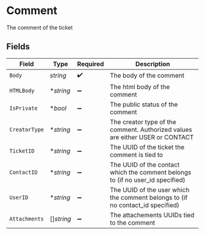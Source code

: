 # Comment

The comment of the ticket


## Fields

| Field                                                                          | Type                                                                           | Required                                                                       | Description                                                                    |
| ------------------------------------------------------------------------------ | ------------------------------------------------------------------------------ | ------------------------------------------------------------------------------ | ------------------------------------------------------------------------------ |
| `Body`                                                                         | *string*                                                                       | :heavy_check_mark:                                                             | The body of the comment                                                        |
| `HTMLBody`                                                                     | **string*                                                                      | :heavy_minus_sign:                                                             | The html body of the comment                                                   |
| `IsPrivate`                                                                    | **bool*                                                                        | :heavy_minus_sign:                                                             | The public status of the comment                                               |
| `CreatorType`                                                                  | **string*                                                                      | :heavy_minus_sign:                                                             | The creator type of the comment. Authorized values are either USER or CONTACT  |
| `TicketID`                                                                     | **string*                                                                      | :heavy_minus_sign:                                                             | The UUID of the ticket the comment is tied to                                  |
| `ContactID`                                                                    | **string*                                                                      | :heavy_minus_sign:                                                             | The UUID of the contact which the comment belongs to (if no user_id specified) |
| `UserID`                                                                       | **string*                                                                      | :heavy_minus_sign:                                                             | The UUID of the user which the comment belongs to (if no contact_id specified) |
| `Attachments`                                                                  | []*string*                                                                     | :heavy_minus_sign:                                                             | The attachements UUIDs tied to the comment                                     |